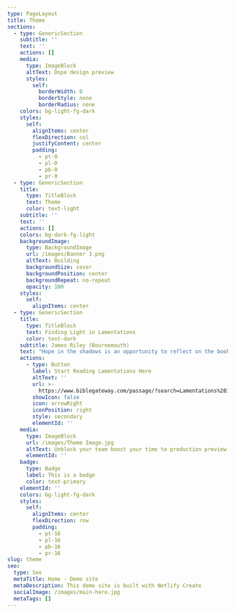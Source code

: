 ```yaml
---
type: PageLayout
title: Theme
sections:
  - type: GenericSection
    subtitle: ''
    text: ''
    actions: []
    media:
      type: ImageBlock
      altText: Dope design preview
      styles:
        self:
          borderWidth: 0
          borderStyle: none
          borderRadius: none
    colors: bg-light-fg-dark
    styles:
      self:
        alignItems: center
        flexDirection: col
        justifyContent: center
        padding:
          - pt-0
          - pl-0
          - pb-0
          - pr-0
  - type: GenericSection
    title:
      type: TitleBlock
      text: Theme
      color: text-light
    subtitle: ''
    text: ''
    actions: []
    colors: bg-dark-fg-light
    backgroundImage:
      type: BackgroundImage
      url: /images/Banner 3.png
      altText: Building
      backgroundSize: cover
      backgroundPosition: center
      backgroundRepeat: no-repeat
      opacity: 100
    styles:
      self:
        alignItems: center
  - type: GenericSection
    title:
      type: TitleBlock
      text: Finding Light in Lamentations
      color: text-dark
    subtitle: James Riley (Bournemouth)
    text: "Hope in the shadows is an opportunity to reflect on the book of Lamentations - that difficult to find book that we often skip over... I mean who wants to spend a weekend reading a book filled with pain, difficulty and sorrow!\_ Sorry about that! ... but that's only half of it!\_\n\nThe book of Lamentations is filled with messages of hope and we will take a journey through a framework of suffering ending ultimately at a bright vision of the Kingdom.\n"
    actions:
      - type: Button
        label: Start Reading Lamentations Here
        altText: ''
        url: >-
          https://www.biblegateway.com/passage/?search=Lamentations%201&version=NIV
        showIcon: false
        icon: arrowRight
        iconPosition: right
        style: secondary
        elementId: ''
    media:
      type: ImageBlock
      url: /images/Theme Image.jpg
      altText: Unblock your team boost your time to production preview
      elementId: ''
    badge:
      type: Badge
      label: This is a badge
      color: text-primary
    elementId: ''
    colors: bg-light-fg-dark
    styles:
      self:
        alignItems: center
        flexDirection: row
        padding:
          - pt-16
          - pl-16
          - pb-16
          - pr-16
slug: theme
seo:
  type: Seo
  metaTitle: Home - Demo site
  metaDescription: This demo site is built with Netlify Create
  socialImage: /images/main-hero.jpg
  metaTags: []
---
```

